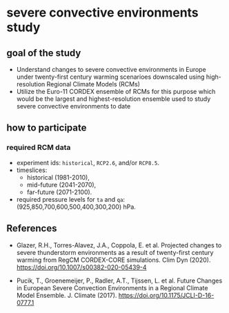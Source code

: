 # severe convective environments study

## goal of the study

* Understand changes to severe convective environments in Europe under twenty-first century warming scenarioes downscaled using high-resolution Regional Climate Models (RCMs)
* Utilize the Euro-11 CORDEX ensemble of RCMs for this purpose which would be the largest and highest-resolution ensemble used to study severe convective environments to date

## how to participate

### required RCM data

* experiment ids: `historical`, `RCP2.6`, and/or `RCP8.5`. 
* timeslices:
  * historical (1981-2010), 
  * mid-future (2041-2070), 
  * far-future (2071-2100). 
* required pressure levels for `ta` and `qa`: (925,850,700,600,500,400,300,200) hPa.


## References

* Glazer, R.H., Torres-Alavez, J.A., Coppola, E. et al. Projected changes to severe thunderstorm environments as a result of twenty-first century warming from RegCM CORDEX-CORE simulations. Clim Dyn (2020). https://doi.org/10.1007/s00382-020-05439-4

* Pucik, T., Groenemeijer, P., Radler, A.T., Tijssen, L. et al. Future Changes in European Severe Convection Environments in a Regional Climate Model Ensemble. J. Climate (2017). 
https://doi.org/10.1175/JCLI-D-16-0777.1

